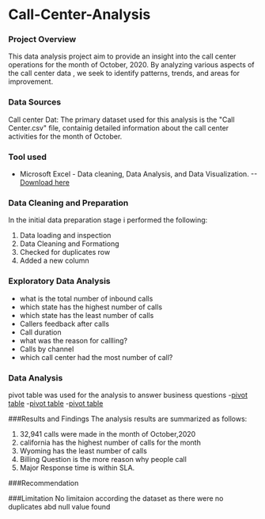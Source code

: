 # Call-Center-Analysis
### Project Overview
This data analysis project aim to provide an insight into the call center operations for the month of October, 2020. By analyzing various aspects of the call center data , we seek to identify patterns, trends, and areas for improvement.
### Data Sources
Call center Dat: The primary dataset used for this analysis is the "Call Center.csv" file, containig detailed information about the call center activities for the month of October.
### Tool used
- Microsoft Excel - Data cleaning, Data Analysis, and Data Visualization.
    --[Download here](microsoft.com)
### Data Cleaning and Preparation
In the initial data preparation stage i performed the following:
1. Data loading and inspection
2. Data Cleaning and Formationg
3. Checked for duplicates row
4. Added a new column

### Exploratory Data Analysis
- what is the total number of inbound calls
- which state has the highest number of calls
- which state has the least number of calls
- Callers feedback after calls
- Call duration
- what was the reason for callling?
- Calls by channel
- which call center had the most number of call?

### Data Analysis
pivot table was used for the analysis to answer business questions
-[pivot table](analysis1)
-[pivot table](analysis2)
-[pivot table](analysis3)

###Results and Findings
The analysis results are summarized as follows:
1. 32,941 calls were made in the month of October,2020
2. california has the highest number of calls for the month
3. Wyoming has the least number of calls
4. Billing Question is the more reason why people call
5. Major Response time is within SLA.

###Recommendation


 ###Limitation
  No limitaion according the dataset as there were no duplicates abd null value found

  
